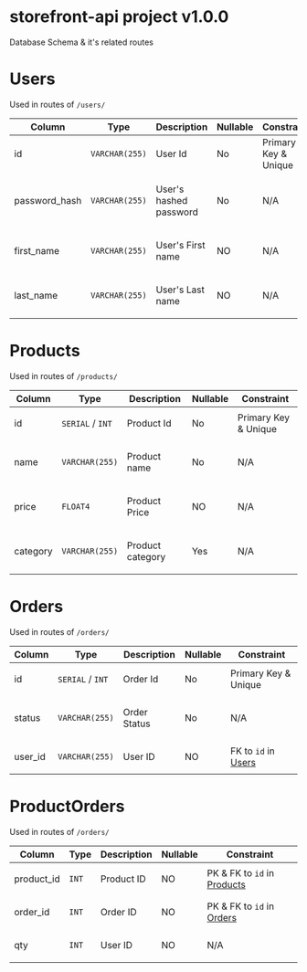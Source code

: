 <a name="top"></a>
# storefront-api project v1.0.0

Database Schema & it's related routes


# <a name='Users'></a> Users

Used in routes of `/users/`

| Column   | Type       | Description | Nullable | Constraint                  |
|----------|------------|-------------|----------|-----------------------------|
| id | `VARCHAR(255)` | <p>User Id</p> | No | Primary Key & Unique |
| password_hash | `VARCHAR(255)` | <p>User's hashed password</p> | No | N/A |
| first_name | `VARCHAR(255)` | <p>User's First name</p> | NO | N/A |
| last_name | `VARCHAR(255)` | <p>User's Last name</p> | NO | N/A |



# <a name='Products'></a> Products

Used in routes of `/products/`

| Column   | Type       | Description | Nullable | Constraint                  |
|----------|------------|-------------|----------|-----------------------------|
| id | `SERIAL` / `INT` | <p>Product Id</p> | No | Primary Key & Unique |
| name | `VARCHAR(255)` | <p>Product name</p> | No | N/A |
| price | `FLOAT4` | <p>Product Price</p> | NO | N/A |
| category | `VARCHAR(255)` | <p>Product category</p> | Yes | N/A |

# <a name='Orders'></a> Orders

Used in routes of `/orders/`

| Column   | Type       | Description | Nullable | Constraint                  |
|----------|------------|-------------|----------|-----------------------------|
| id | `SERIAL` / `INT` | <p>Order Id</p> | No | Primary Key & Unique |
| status | `VARCHAR(255)` | <p>Order Status</p> | No | N/A |
| user_id | `VARCHAR(255)` | <p>User ID</p> | NO | FK to `id` in [Users](#Users) |

# <a name='ProductOrders'></a> ProductOrders

Used in routes of `/orders/`

| Column   | Type       | Description | Nullable | Constraint                  |
|----------|------------|-------------|----------|-----------------------------|
| product_id | `INT` | <p>Product ID</p> | NO | PK & FK to `id` in [Products](#Products) |
| order_id | `INT` | <p>Order ID</p> | NO | PK & FK to `id` in [Orders](#Orders) |
| qty | `INT` | <p>User ID</p> | NO | N/A |
